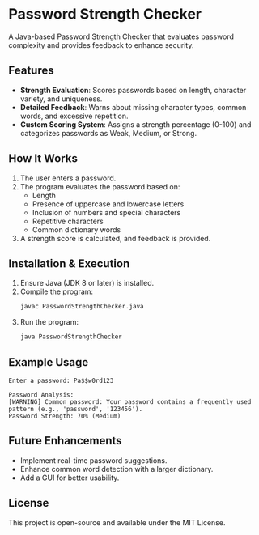 # Password Strength Checker

A Java-based Password Strength Checker that evaluates password complexity and provides feedback to enhance security.

## Features
- **Strength Evaluation**: Scores passwords based on length, character variety, and uniqueness.
- **Detailed Feedback**: Warns about missing character types, common words, and excessive repetition.
- **Custom Scoring System**: Assigns a strength percentage (0-100) and categorizes passwords as Weak, Medium, or Strong.

## How It Works
1. The user enters a password.
2. The program evaluates the password based on:
   - Length
   - Presence of uppercase and lowercase letters
   - Inclusion of numbers and special characters
   - Repetitive characters
   - Common dictionary words
3. A strength score is calculated, and feedback is provided.

## Installation & Execution
1. Ensure Java (JDK 8 or later) is installed.
2. Compile the program:
   ```sh
   javac PasswordStrengthChecker.java
   ```
3. Run the program:
   ```sh
   java PasswordStrengthChecker
   ```

## Example Usage
```
Enter a password: Pa$$w0rd123

Password Analysis:
[WARNING] Common password: Your password contains a frequently used pattern (e.g., 'password', '123456').
Password Strength: 70% (Medium)
```

## Future Enhancements
- Implement real-time password suggestions.
- Enhance common word detection with a larger dictionary.
- Add a GUI for better usability.

## License
This project is open-source and available under the MIT License.

